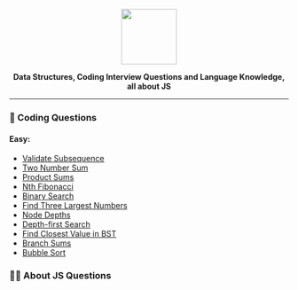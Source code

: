 <p align='center'>
  <img src='https://upload.wikimedia.org/wikipedia/commons/thumb/9/99/Unofficial_JavaScript_logo_2.svg/512px-Unofficial_JavaScript_logo_2.svg.png'  width='100'>
</p>
<p align='center' style='font-weight: bold;'>
  <b>Data Structures, Coding Interview Questions and Language Knowledge, all about JS</b>
</p>

---

### :dart: Coding Questions

#### Easy:

- [Validate Subsequence](./coding_questions/easy/validate_subsequence.md)
- [Two Number Sum](./coding_questions/easy/two_number_sum.md)
- [Product Sums](./coding_questions/easy/product_sum.md)
- [Nth Fibonacci](./coding_questions/easy/nth_fib.md)
- [Binary Search](./coding_questions/easy/binary_search.md)
- [Find Three Largest Numbers](./coding_questions/easy/find_three_largest_numbers.md)
- [Node Depths](./coding_questions/easy/node_depths.md)
- [Depth-first Search](./coding_questions/easy/depth-first_search.md)
- [Find Closest Value in BST](./coding_questions/easy/find_closest_value_in_bst.md)
- [Branch Sums](./coding_questions/easy/branch_sums.md)
- [Bubble Sort](./coding_questions/easy/bubble_sort.md)

### :teacher: About JS Questions
